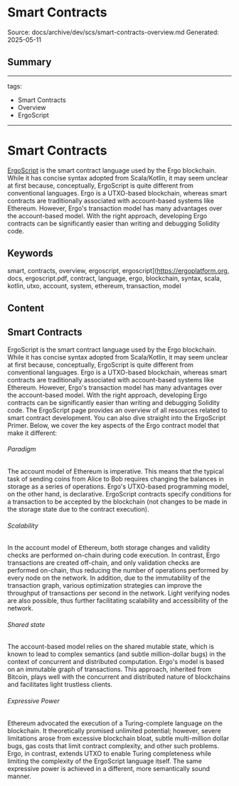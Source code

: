 # Smart Contracts
Source: docs/archive/dev/scs/smart-contracts-overview.md
Generated: 2025-05-11

## Summary
---
tags:
  - Smart Contracts
  - Overview
  - ErgoScript
---

# Smart Contracts

[ErgoScript](https://ergoplatform.org/docs/ErgoScript.pdf) is the smart contract language used by the Ergo blockchain. While it has concise syntax adopted from Scala/Kotlin, it may seem unclear at first because, conceptually, ErgoScript is quite different from conventional languages. Ergo is a UTXO-based blockchain, whereas smart contracts are traditionally associated with account-based systems like Ethereum. However, Ergo's transaction model has many advantages over the account-based model. With the right approach, developing Ergo contracts can be significantly easier than writing and debugging Solidity code.

## Keywords
smart, contracts, overview, ergoscript, ergoscript](https://ergoplatform.org, docs, ergoscript.pdf, contract, language, ergo, blockchain, syntax, scala, kotlin, utxo, account, system, ethereum, transaction, model

## Content
## Smart Contracts
ErgoScript is the smart contract language used by the Ergo blockchain. While it has concise syntax adopted from Scala/Kotlin, it may seem unclear at first because, conceptually, ErgoScript is quite different from conventional languages. Ergo is a UTXO-based blockchain, whereas smart contracts are traditionally associated with account-based systems like Ethereum. However, Ergo's transaction model has many advantages over the account-based model. With the right approach, developing Ergo contracts can be significantly easier than writing and debugging Solidity code.
The ErgoScript page provides an overview of all resources related to smart contract development. You can also dive straight into the ErgoScript Primer.
Below, we cover the key aspects of the Ergo contract model that make it different:

###### Paradigm
The account model of Ethereum is imperative. This means that the typical task of sending coins from Alice to Bob requires changing the balances in storage as a series of operations. Ergo's UTXO-based programming model, on the other hand, is declarative. ErgoScript contracts specify conditions for a transaction to be accepted by the blockchain (not changes to be made in the storage state due to the contract execution).

###### Scalability
In the account model of Ethereum, both storage changes and validity checks are performed on-chain during code execution. In contrast, Ergo transactions are created off-chain, and only validation checks are performed on-chain, thus reducing the number of operations performed by every node on the network. In addition, due to the immutability of the transaction graph, various optimization strategies can improve the throughput of transactions per second in the network. Light verifying nodes are also possible, thus further facilitating scalability and accessibility of the network.

###### Shared state
The account-based model relies on the shared mutable state, which is known to lead to complex semantics (and subtle million-dollar bugs) in the context of concurrent and distributed computation. Ergo's model is based on an immutable graph of transactions. This approach, inherited from Bitcoin, plays well with the concurrent and distributed nature of blockchains and facilitates light trustless clients.

###### Expressive Power
Ethereum advocated the execution of a Turing-complete language on the blockchain. It theoretically promised unlimited potential; however, severe limitations arose from excessive blockchain bloat, subtle multi-million dollar bugs, gas costs that limit contract complexity, and other such problems. Ergo, in contrast, extends UTXO to enable Turing completeness while limiting the complexity of the ErgoScript language itself. The same expressive power is achieved in a different, more semantically sound manner.
